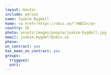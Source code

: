 ```yaml
---
layout: master
include: person
name: Joakim Bygdell
home: <a href="https://nbis.se/">NBIS</a>
country: SE
photo: assets/images/people/joakim-bygdell.jpg
email: joakim.bygdell@nbis.se
phone:
on_contract: yes
has_been_on_contract: yes
groups:
  tryggve2:
  pari:
---
```

